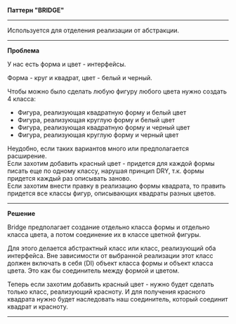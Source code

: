 **Паттерн "BRIDGE"**
***
Используется для отделения реализации от абстракции.
***
**Проблема**

У нас есть форма и цвет - интерфейсы.

Форма - круг и квадрат, цвет - белый и черный.

Чтобы можно было сделать любую фигуру любого цвета нужно создать 4 класса:

- Фигура, реализующая квадратную форму и белый цвет
- Фигура, реализующая круглую форму и белый цвет
- Фигура, реализующая квадратную форму и черный цвет
- Фигура, реализующая круглую форму и черный цвет

Неудобно, если таких вариантов много или предполагается расширение.<br>
Если захотим добавить красный цвет - придется для каждой формы писать еще по одному классу, нарушая принцип DRY, т.к. формы придется каждый раз описывать заново.<br>
Если захотим внести правку в реализацию формы квадрата, то править придется все классы фигур, описывающих квадраты разных цветов.
***
**Решение**

Bridge предполагает создание отдельно класса формы и отдельно класса цвета, а потом соединение их
в классе цветной фигуры.

Для этого делается абстрактный класс или класс, реализующий оба интерфейса.
Вне зависимости от выбранной реализации этот класс должен включать в себя (DI) объект класса формы и объект класса цвета. Это как бы соединитель между формой и цветом.

Теперь если захотим добавить красный цвет - нужно будет сделать только класс, реализующий красноту.
И для получения красного квадрата нужно будет наследовать наш соединитель, который соединит квадрат и красноту. 
***
